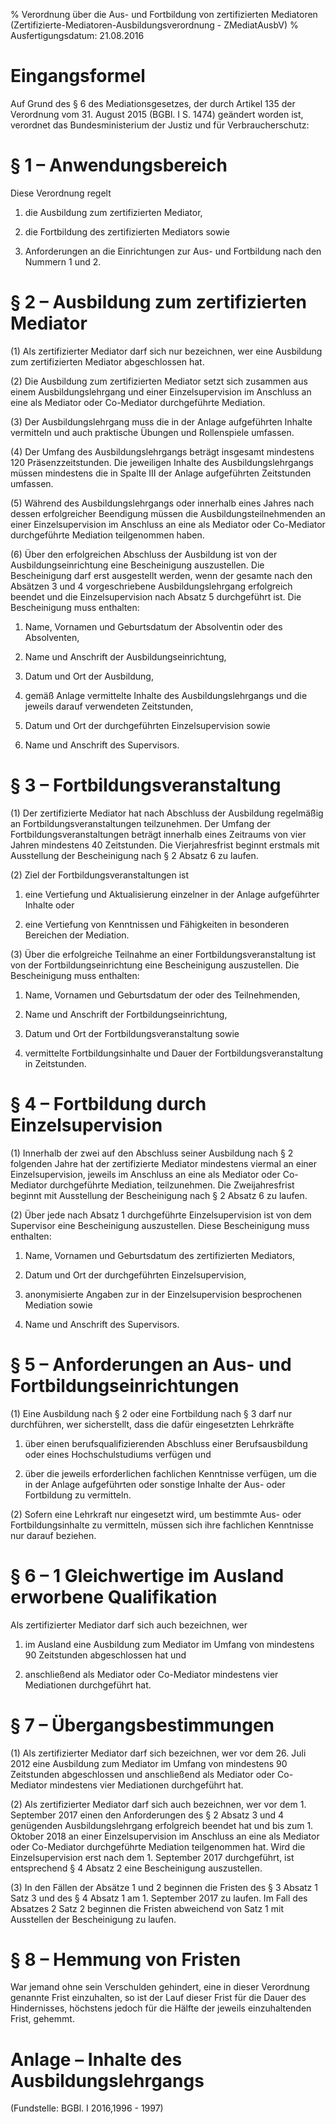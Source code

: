 % Verordnung über die Aus- und Fortbildung von zertifizierten Mediatoren  (Zertifizierte-Mediatoren-Ausbildungsverordnung - ZMediatAusbV)
% Ausfertigungsdatum: 21.08.2016
 
# Eingangsformel

Auf Grund des § 6 des Mediationsgesetzes, der durch Artikel 135 der Verordnung vom 31. August 2015 (BGBl. I S. 1474) geändert worden ist, verordnet das Bundesministerium der Justiz und für Verbraucherschutz:

# § 1 – Anwendungsbereich

Diese Verordnung regelt

1. die Ausbildung zum zertifizierten Mediator,

2. die Fortbildung des zertifizierten Mediators sowie

3. Anforderungen an die Einrichtungen zur Aus- und Fortbildung nach den Nummern 1 und 2.

# § 2 – Ausbildung zum zertifizierten Mediator

(1) Als zertifizierter Mediator darf sich nur bezeichnen, wer eine Ausbildung zum zertifizierten Mediator abgeschlossen hat.

(2) Die Ausbildung zum zertifizierten Mediator setzt sich zusammen aus einem Ausbildungslehrgang und einer Einzelsupervision im Anschluss an eine als Mediator oder Co-Mediator durchgeführte Mediation.

(3) Der Ausbildungslehrgang muss die in der Anlage aufgeführten Inhalte vermitteln und auch praktische Übungen und Rollenspiele umfassen.

(4) Der Umfang des Ausbildungslehrgangs beträgt insgesamt mindestens 120 Präsenzzeitstunden. Die jeweiligen Inhalte des Ausbildungslehrgangs müssen mindestens die in Spalte III der Anlage aufgeführten Zeitstunden umfassen.

(5) Während des Ausbildungslehrgangs oder innerhalb eines Jahres nach dessen erfolgreicher Beendigung müssen die Ausbildungsteilnehmenden an einer Einzelsupervision im Anschluss an eine als Mediator oder Co-Mediator durchgeführte Mediation teilgenommen haben.

(6) Über den erfolgreichen Abschluss der Ausbildung ist von der Ausbildungseinrichtung eine Bescheinigung auszustellen. Die Bescheinigung darf erst ausgestellt werden, wenn der gesamte nach den Absätzen 3 und 4 vorgeschriebene Ausbildungslehrgang erfolgreich beendet und die Einzelsupervision nach Absatz 5 durchgeführt ist. Die Bescheinigung muss enthalten:

1. Name, Vornamen und Geburtsdatum der Absolventin oder des Absolventen,

2. Name und Anschrift der Ausbildungseinrichtung,

3. Datum und Ort der Ausbildung,

4. gemäß Anlage vermittelte Inhalte des Ausbildungslehrgangs und die jeweils darauf verwendeten Zeitstunden,

5. Datum und Ort der durchgeführten Einzelsupervision sowie

6. Name und Anschrift des Supervisors.

# § 3 – Fortbildungsveranstaltung

(1) Der zertifizierte Mediator hat nach Abschluss der Ausbildung regelmäßig an Fortbildungsveranstaltungen teilzunehmen. Der Umfang der Fortbildungsveranstaltungen beträgt innerhalb eines Zeitraums von vier Jahren mindestens 40 Zeitstunden. Die Vierjahresfrist beginnt erstmals mit Ausstellung der Bescheinigung nach § 2 Absatz 6 zu laufen.

(2) Ziel der Fortbildungsveranstaltungen ist

1. eine Vertiefung und Aktualisierung einzelner in der Anlage aufgeführter Inhalte oder

2. eine Vertiefung von Kenntnissen und Fähigkeiten in besonderen Bereichen der Mediation.

(3) Über die erfolgreiche Teilnahme an einer Fortbildungsveranstaltung ist von der Fortbildungseinrichtung eine Bescheinigung auszustellen. Die Bescheinigung muss enthalten:

1. Name, Vornamen und Geburtsdatum der oder des Teilnehmenden,

2. Name und Anschrift der Fortbildungseinrichtung,

3. Datum und Ort der Fortbildungsveranstaltung sowie

4. vermittelte Fortbildungsinhalte und Dauer der Fortbildungsveranstaltung in Zeitstunden.

# § 4 – Fortbildung durch Einzelsupervision

(1) Innerhalb der zwei auf den Abschluss seiner Ausbildung nach § 2 folgenden Jahre hat der zertifizierte Mediator mindestens viermal an einer Einzelsupervision, jeweils im Anschluss an eine als Mediator oder Co-Mediator durchgeführte Mediation, teilzunehmen. Die Zweijahresfrist beginnt mit Ausstellung der Bescheinigung nach § 2 Absatz 6 zu laufen.

(2) Über jede nach Absatz 1 durchgeführte Einzelsupervision ist von dem Supervisor eine Bescheinigung auszustellen. Diese Bescheinigung muss enthalten:

1. Name, Vornamen und Geburtsdatum des zertifizierten Mediators,

2. Datum und Ort der durchgeführten Einzelsupervision,

3. anonymisierte Angaben zur in der Einzelsupervision besprochenen Mediation sowie

4. Name und Anschrift des Supervisors.

# § 5 – Anforderungen an Aus- und Fortbildungseinrichtungen

(1) Eine Ausbildung nach § 2 oder eine Fortbildung nach § 3 darf nur durchführen, wer sicherstellt, dass die dafür eingesetzten Lehrkräfte

1. über einen berufsqualifizierenden Abschluss einer Berufsausbildung oder eines Hochschulstudiums verfügen und

2. über die jeweils erforderlichen fachlichen Kenntnisse verfügen, um die in der Anlage aufgeführten oder sonstige Inhalte der Aus- oder Fortbildung zu vermitteln.

(2) Sofern eine Lehrkraft nur eingesetzt wird, um bestimmte Aus- oder Fortbildungsinhalte zu vermitteln, müssen sich ihre fachlichen Kenntnisse nur darauf beziehen.

# § 6 – 1 Gleichwertige im Ausland erworbene Qualifikation

Als zertifizierter Mediator darf sich auch bezeichnen, wer

1. im Ausland eine Ausbildung zum Mediator im Umfang von mindestens 90 Zeitstunden abgeschlossen hat und

2. anschließend als Mediator oder Co-Mediator mindestens vier Mediationen durchgeführt hat.

# § 7 – Übergangsbestimmungen

(1) Als zertifizierter Mediator darf sich bezeichnen, wer vor dem 26. Juli 2012 eine Ausbildung zum Mediator im Umfang von mindestens 90 Zeitstunden abgeschlossen und anschließend als Mediator oder Co-Mediator mindestens vier Mediationen durchgeführt hat.

(2) Als zertifizierter Mediator darf sich auch bezeichnen, wer vor dem 1. September 2017 einen den Anforderungen des § 2 Absatz 3 und 4 genügenden Ausbildungslehrgang erfolgreich beendet hat und bis zum 1. Oktober 2018 an einer Einzelsupervision im Anschluss an eine als Mediator oder Co-Mediator durchgeführte Mediation teilgenommen hat. Wird die Einzelsupervision erst nach dem 1. September 2017 durchgeführt, ist entsprechend § 4 Absatz 2 eine Bescheinigung auszustellen.

(3) In den Fällen der Absätze 1 und 2 beginnen die Fristen des § 3 Absatz 1 Satz 3 und des § 4 Absatz 1 am 1. September 2017 zu laufen. Im Fall des Absatzes 2 Satz 2 beginnen die Fristen abweichend von Satz 1 mit Ausstellen der Bescheinigung zu laufen.

# § 8 – Hemmung von Fristen

War jemand ohne sein Verschulden gehindert, eine in dieser Verordnung genannte Frist einzuhalten, so ist der Lauf dieser Frist für die Dauer des Hindernisses, höchstens jedoch für die Hälfte der jeweils einzuhaltenden Frist, gehemmt.

# Anlage – Inhalte des Ausbildungslehrgangs

(Fundstelle: BGBl. I 2016,1996 - 1997)
